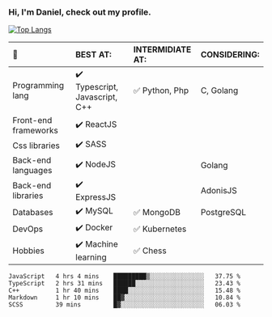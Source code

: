 ### Hi, I'm Daniel, check out my profile.
[![Top Langs](https://github-readme-stats.vercel.app/api/top-langs/?username=DanielRomeo&layout=compact)](https://github.com/anuraghazra/github-readme-stats)


:large_blue_circle: | BEST AT: | INTERMIDIATE AT: | CONSIDERING:
:------------ | :-------------| :-------------| :-------------
Programming lang | :heavy_check_mark: Typescript, Javascript, C++ | :white_check_mark: Python, Php | C, Golang
Front-end frameworks| :heavy_check_mark: ReactJS |  |
Css libraries | :heavy_check_mark:  SASS | |
Back-end languages| :heavy_check_mark: NodeJS | | Golang
Back-end libraries |:heavy_check_mark: ExpressJS| | AdonisJS
Databases | :heavy_check_mark: MySQL |  :white_check_mark: MongoDB | PostgreSQL
DevOps | :heavy_check_mark: Docker | :white_check_mark: Kubernetes
Hobbies | :heavy_check_mark: Machine learning | :white_check_mark: Chess

<!--START_SECTION:waka-->
```text
JavaScript   4 hrs 4 mins    █████████▒░░░░░░░░░░░░░░░   37.75 % 
TypeScript   2 hrs 31 mins   ██████░░░░░░░░░░░░░░░░░░░   23.43 % 
C++          1 hr 40 mins    ████░░░░░░░░░░░░░░░░░░░░░   15.48 % 
Markdown     1 hr 10 mins    ██▓░░░░░░░░░░░░░░░░░░░░░░   10.84 % 
SCSS         39 mins         █▓░░░░░░░░░░░░░░░░░░░░░░░   06.03 % 
```
<!--END_SECTION:waka-->
